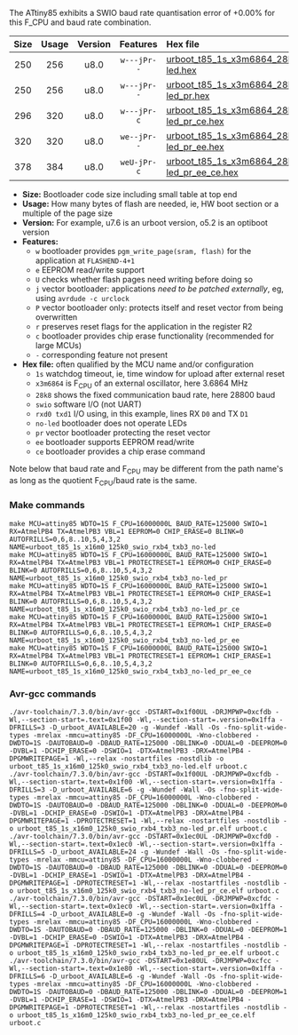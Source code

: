 The ATtiny85 exhibits a SWIO baud rate quantisation error of +0.00% for this F_CPU and baud rate combination.

|Size|Usage|Version|Features|Hex file|
|:-:|:-:|:-:|:-:|:--|
|250|256|u8.0|`w---jPr--`|[urboot_t85_1s_x3m6864_28k8_swio_rxb4_txb3_no-led.hex](https://raw.githubusercontent.com/stefanrueger/urboot.hex/main/boards/digispark/attiny85/watchdog_1_s/external_oscillator_x/%2B3m686400_hz/%2B%2B28k8_baud/swio_rxb4_txb3/no-led/urboot_t85_1s_x3m6864_28k8_swio_rxb4_txb3_no-led.hex)|
|250|256|u8.0|`w---jPr--`|[urboot_t85_1s_x3m6864_28k8_swio_rxb4_txb3_no-led_pr.hex](https://raw.githubusercontent.com/stefanrueger/urboot.hex/main/boards/digispark/attiny85/watchdog_1_s/external_oscillator_x/%2B3m686400_hz/%2B%2B28k8_baud/swio_rxb4_txb3/no-led/urboot_t85_1s_x3m6864_28k8_swio_rxb4_txb3_no-led_pr.hex)|
|296|320|u8.0|`w---jPr-c`|[urboot_t85_1s_x3m6864_28k8_swio_rxb4_txb3_no-led_pr_ce.hex](https://raw.githubusercontent.com/stefanrueger/urboot.hex/main/boards/digispark/attiny85/watchdog_1_s/external_oscillator_x/%2B3m686400_hz/%2B%2B28k8_baud/swio_rxb4_txb3/no-led/urboot_t85_1s_x3m6864_28k8_swio_rxb4_txb3_no-led_pr_ce.hex)|
|320|320|u8.0|`we--jPr--`|[urboot_t85_1s_x3m6864_28k8_swio_rxb4_txb3_no-led_pr_ee.hex](https://raw.githubusercontent.com/stefanrueger/urboot.hex/main/boards/digispark/attiny85/watchdog_1_s/external_oscillator_x/%2B3m686400_hz/%2B%2B28k8_baud/swio_rxb4_txb3/no-led/urboot_t85_1s_x3m6864_28k8_swio_rxb4_txb3_no-led_pr_ee.hex)|
|378|384|u8.0|`weU-jPr-c`|[urboot_t85_1s_x3m6864_28k8_swio_rxb4_txb3_no-led_pr_ee_ce.hex](https://raw.githubusercontent.com/stefanrueger/urboot.hex/main/boards/digispark/attiny85/watchdog_1_s/external_oscillator_x/%2B3m686400_hz/%2B%2B28k8_baud/swio_rxb4_txb3/no-led/urboot_t85_1s_x3m6864_28k8_swio_rxb4_txb3_no-led_pr_ee_ce.hex)|

- **Size:** Bootloader code size including small table at top end
- **Usage:** How many bytes of flash are needed, ie, HW boot section or a multiple of the page size
- **Version:** For example, u7.6 is an urboot version, o5.2 is an optiboot version
- **Features:**
  + `w` bootloader provides `pgm_write_page(sram, flash)` for the application at `FLASHEND-4+1`
  + `e` EEPROM read/write support
  + `U` checks whether flash pages need writing before doing so
  + `j` vector bootloader: applications *need to be patched externally*, eg, using `avrdude -c urclock`
  + `P` vector bootloader only: protects itself and reset vector from being overwritten
  + `r` preserves reset flags for the application in the register R2
  + `c` bootloader provides chip erase functionality (recommended for large MCUs)
  + `-` corresponding feature not present
- **Hex file:** often qualified by the MCU name and/or configuration
  + `1s` watchdog timeout, ie, time window for upload after external reset
  + `x3m6864` is F<sub>CPU</sub> of an external oscillator, here 3.6864 MHz
  + `28k8` shows the fixed communication baud rate, here 28800 baud
  + `swio` software I/O (not UART)
  + `rxd0 txd1` I/O using, in this example, lines RX `D0` and TX `D1`
  + `no-led` bootloader does not operate LEDs
  + `pr` vector bootloader protecting the reset vector
  + `ee` bootloader supports EEPROM read/write
  + `ce` bootloader provides a chip erase command


Note below that baud rate and F<sub>CPU</sub> may be different from the path name's as long as the quotient F<sub>CPU</sub>/baud rate is the same.

### Make commands
```
make MCU=attiny85 WDTO=1S F_CPU=16000000L BAUD_RATE=125000 SWIO=1 RX=AtmelPB4 TX=AtmelPB3 VBL=1 EEPROM=0 CHIP_ERASE=0 BLINK=0 AUTOFRILLS=0,6,8..10,5,4,3,2 NAME=urboot_t85_1s_x16m0_125k0_swio_rxb4_txb3_no-led
make MCU=attiny85 WDTO=1S F_CPU=16000000L BAUD_RATE=125000 SWIO=1 RX=AtmelPB4 TX=AtmelPB3 VBL=1 PROTECTRESET=1 EEPROM=0 CHIP_ERASE=0 BLINK=0 AUTOFRILLS=0,6,8..10,5,4,3,2 NAME=urboot_t85_1s_x16m0_125k0_swio_rxb4_txb3_no-led_pr
make MCU=attiny85 WDTO=1S F_CPU=16000000L BAUD_RATE=125000 SWIO=1 RX=AtmelPB4 TX=AtmelPB3 VBL=1 PROTECTRESET=1 EEPROM=0 CHIP_ERASE=1 BLINK=0 AUTOFRILLS=0,6,8..10,5,4,3,2 NAME=urboot_t85_1s_x16m0_125k0_swio_rxb4_txb3_no-led_pr_ce
make MCU=attiny85 WDTO=1S F_CPU=16000000L BAUD_RATE=125000 SWIO=1 RX=AtmelPB4 TX=AtmelPB3 VBL=1 PROTECTRESET=1 EEPROM=1 CHIP_ERASE=0 BLINK=0 AUTOFRILLS=0,6,8..10,5,4,3,2 NAME=urboot_t85_1s_x16m0_125k0_swio_rxb4_txb3_no-led_pr_ee
make MCU=attiny85 WDTO=1S F_CPU=16000000L BAUD_RATE=125000 SWIO=1 RX=AtmelPB4 TX=AtmelPB3 VBL=1 PROTECTRESET=1 EEPROM=1 CHIP_ERASE=1 BLINK=0 AUTOFRILLS=0,6,8..10,5,4,3,2 NAME=urboot_t85_1s_x16m0_125k0_swio_rxb4_txb3_no-led_pr_ee_ce
```

### Avr-gcc commands
```
./avr-toolchain/7.3.0/bin/avr-gcc -DSTART=0x1f00UL -DRJMPWP=0xcfdb -Wl,--section-start=.text=0x1f00 -Wl,--section-start=.version=0x1ffa -DFRILLS=3 -D_urboot_AVAILABLE=20 -g -Wundef -Wall -Os -fno-split-wide-types -mrelax -mmcu=attiny85 -DF_CPU=16000000L -Wno-clobbered -DWDTO=1S -DAUTOBAUD=0 -DBAUD_RATE=125000 -DBLINK=0 -DDUAL=0 -DEEPROM=0 -DVBL=1 -DCHIP_ERASE=0 -DSWIO=1 -DTX=AtmelPB3 -DRX=AtmelPB4 -DPGMWRITEPAGE=1 -Wl,--relax -nostartfiles -nostdlib -o urboot_t85_1s_x16m0_125k0_swio_rxb4_txb3_no-led.elf urboot.c
./avr-toolchain/7.3.0/bin/avr-gcc -DSTART=0x1f00UL -DRJMPWP=0xcfdb -Wl,--section-start=.text=0x1f00 -Wl,--section-start=.version=0x1ffa -DFRILLS=3 -D_urboot_AVAILABLE=6 -g -Wundef -Wall -Os -fno-split-wide-types -mrelax -mmcu=attiny85 -DF_CPU=16000000L -Wno-clobbered -DWDTO=1S -DAUTOBAUD=0 -DBAUD_RATE=125000 -DBLINK=0 -DDUAL=0 -DEEPROM=0 -DVBL=1 -DCHIP_ERASE=0 -DSWIO=1 -DTX=AtmelPB3 -DRX=AtmelPB4 -DPGMWRITEPAGE=1 -DPROTECTRESET=1 -Wl,--relax -nostartfiles -nostdlib -o urboot_t85_1s_x16m0_125k0_swio_rxb4_txb3_no-led_pr.elf urboot.c
./avr-toolchain/7.3.0/bin/avr-gcc -DSTART=0x1ec0UL -DRJMPWP=0xcfd0 -Wl,--section-start=.text=0x1ec0 -Wl,--section-start=.version=0x1ffa -DFRILLS=5 -D_urboot_AVAILABLE=24 -g -Wundef -Wall -Os -fno-split-wide-types -mrelax -mmcu=attiny85 -DF_CPU=16000000L -Wno-clobbered -DWDTO=1S -DAUTOBAUD=0 -DBAUD_RATE=125000 -DBLINK=0 -DDUAL=0 -DEEPROM=0 -DVBL=1 -DCHIP_ERASE=1 -DSWIO=1 -DTX=AtmelPB3 -DRX=AtmelPB4 -DPGMWRITEPAGE=1 -DPROTECTRESET=1 -Wl,--relax -nostartfiles -nostdlib -o urboot_t85_1s_x16m0_125k0_swio_rxb4_txb3_no-led_pr_ce.elf urboot.c
./avr-toolchain/7.3.0/bin/avr-gcc -DSTART=0x1ec0UL -DRJMPWP=0xcfdc -Wl,--section-start=.text=0x1ec0 -Wl,--section-start=.version=0x1ffa -DFRILLS=4 -D_urboot_AVAILABLE=0 -g -Wundef -Wall -Os -fno-split-wide-types -mrelax -mmcu=attiny85 -DF_CPU=16000000L -Wno-clobbered -DWDTO=1S -DAUTOBAUD=0 -DBAUD_RATE=125000 -DBLINK=0 -DDUAL=0 -DEEPROM=1 -DVBL=1 -DCHIP_ERASE=0 -DSWIO=1 -DTX=AtmelPB3 -DRX=AtmelPB4 -DPGMWRITEPAGE=1 -DPROTECTRESET=1 -Wl,--relax -nostartfiles -nostdlib -o urboot_t85_1s_x16m0_125k0_swio_rxb4_txb3_no-led_pr_ee.elf urboot.c
./avr-toolchain/7.3.0/bin/avr-gcc -DSTART=0x1e80UL -DRJMPWP=0xcfcc -Wl,--section-start=.text=0x1e80 -Wl,--section-start=.version=0x1ffa -DFRILLS=6 -D_urboot_AVAILABLE=6 -g -Wundef -Wall -Os -fno-split-wide-types -mrelax -mmcu=attiny85 -DF_CPU=16000000L -Wno-clobbered -DWDTO=1S -DAUTOBAUD=0 -DBAUD_RATE=125000 -DBLINK=0 -DDUAL=0 -DEEPROM=1 -DVBL=1 -DCHIP_ERASE=1 -DSWIO=1 -DTX=AtmelPB3 -DRX=AtmelPB4 -DPGMWRITEPAGE=1 -DPROTECTRESET=1 -Wl,--relax -nostartfiles -nostdlib -o urboot_t85_1s_x16m0_125k0_swio_rxb4_txb3_no-led_pr_ee_ce.elf urboot.c
```


